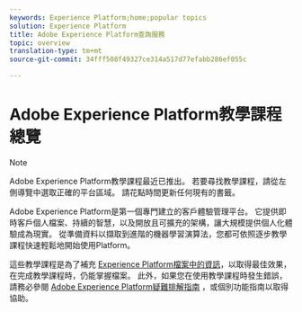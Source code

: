 ```yaml
---
keywords: Experience Platform;home;popular topics
solution: Experience Platform
title: Adobe Experience Platform查詢服務
topic: overview
translation-type: tm+mt
source-git-commit: 34fff508f49327ce314a517d77efabb286ef055c

---
```



# Adobe Experience Platform教學課程總覽

>[!NOTE]
>Adobe Experience Platform教學課程最近已推出。 若要尋找教學課程，請從左側導覽中選取正確的平台區域。 請花點時間更新任何現有的書籤。

Adobe Experience Platform是第一個專門建立的客戶體驗管理平台。 它提供即時客戶個人檔案、持續的智慧，以及開放且可擴充的架構，讓大規模提供個人化體驗成為現實。 從準備資料以擷取到進階的機器學習演算法，您都可依照逐步教學課程快速輕鬆地開始使用Platform。

這些教學課程是為了補充 [Experience Platform檔案中的資訊](../landing/documentation/overview.md)，以取得最佳效果，在完成教學課程時，仍能掌握檔案。 此外，如果您在使用教學課程時發生錯誤，請務必參閱 [Adobe Experience Platform疑難排解指南](../landing/troubleshooting.md) ，或個別功能指南以取得協助。